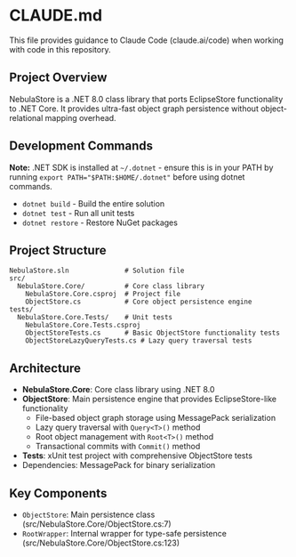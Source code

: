 # CLAUDE.md

This file provides guidance to Claude Code (claude.ai/code) when working with code in this repository.

## Project Overview

NebulaStore is a .NET 8.0 class library that ports EclipseStore functionality to .NET Core. It provides ultra-fast object graph persistence without object-relational mapping overhead.

## Development Commands

**Note:** .NET SDK is installed at `~/.dotnet` - ensure this is in your PATH by running `export PATH="$PATH:$HOME/.dotnet"` before using dotnet commands.

- `dotnet build` - Build the entire solution
- `dotnet test` - Run all unit tests
- `dotnet restore` - Restore NuGet packages

## Project Structure

```
NebulaStore.sln              # Solution file
src/
  NebulaStore.Core/          # Core class library
    NebulaStore.Core.csproj  # Project file
    ObjectStore.cs           # Core object persistence engine
tests/
  NebulaStore.Core.Tests/    # Unit tests
    NebulaStore.Core.Tests.csproj
    ObjectStoreTests.cs      # Basic ObjectStore functionality tests
    ObjectStoreLazyQueryTests.cs # Lazy query traversal tests
```

## Architecture

- **NebulaStore.Core**: Core class library using .NET 8.0
- **ObjectStore**: Main persistence engine that provides EclipseStore-like functionality
  - File-based object graph storage using MessagePack serialization
  - Lazy query traversal with `Query<T>()` method
  - Root object management with `Root<T>()` method
  - Transactional commits with `Commit()` method
- **Tests**: xUnit test project with comprehensive ObjectStore tests
- Dependencies: MessagePack for binary serialization

## Key Components

- `ObjectStore`: Main persistence class (src/NebulaStore.Core/ObjectStore.cs:7)
- `RootWrapper`: Internal wrapper for type-safe persistence (src/NebulaStore.Core/ObjectStore.cs:123)